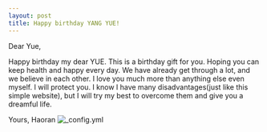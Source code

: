 ```yaml
---
layout: post
title: Happy birthday YANG YUE!
---
```

Dear Yue,

Happy birthday my dear YUE. This is a birthday gift for you. Hoping you can keep health and happy every day. We have already get through a lot, and we believe in each other. I love you much more than anything else even myself. I will protect you. 
I know I have many disadvantages(just like this simple website), but I will try my best to overcome them and give you a dreamful life.

Yours, 
Haoran
![_config.yml]({{site.baseurl}}/images/shengri.png)                                             
